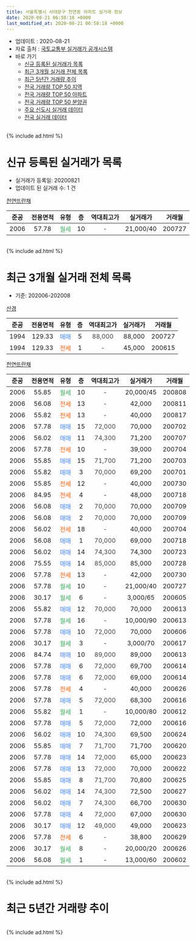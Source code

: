 ```yaml
---
title: 서울특별시 서대문구 천연동 아파트 실거래 정보
date: 2020-08-21 06:58:18 +0900
last_modified_at: 2020-08-21 06:58:18 +0900
---
```


* 업데이트 : 2020-08-21
* 자료 출처 : [국토교통부 실거래가 공개시스템](http://rt.molit.go.kr)
* 바로 가기
    * [신규 등록된 실거래가 목록](#신규-등록된-실거래가-목록)
    * [최근 3개월 실거래 전체 목록](#최근-3개월-실거래-전체-목록)
    * [최근 5년간 거래량 추이](#최근-5년간-거래량-추이)
    * [전국 거래량 TOP 50 지역](https://inasie.github.io/apt-trade-info/최근-3개월-전국에서-가장-거래가-많이-발생한-지역)
    * [전국 거래량 TOP 50 아파트](https://inasie.github.io/apt-trade-info/최근-3개월-전국에서-가장-거래가-많이-발생한-아파트)
    * [전국 거래량 TOP 50 분양권](https://inasie.github.io/apt-trade-info/최근-3개월-전국에서-가장-거래가-많이-발생한-분양권)
    * [주요 신도시 실거래 데이터](https://inasie.github.io/apt-trade-info/주요-신도시)
    * [전국 실거래 데이터](https://inasie.github.io/apt-trade-info/전국)
<br>
{% include ad.html %}
<br>

# 신규 등록된 실거래가 목록
* 실거래가 등록일: 20200821
* 업데이트 된 실거래 수: 1 건


[천연뜨란채](https://search.naver.com/search.naver?query=%EC%84%9C%EC%9A%B8%ED%8A%B9%EB%B3%84%EC%8B%9C+%EC%84%9C%EB%8C%80%EB%AC%B8%EA%B5%AC+%EC%B2%9C%EC%97%B0%EB%8F%99+%EC%B2%9C%EC%97%B0%EB%9C%A8%EB%9E%80%EC%B1%84)

|준공|전용면적|유형|층|역대최고가|실거래가|거래월|
|:---:|:---:|:---:|:---:|:---:|:---:|:---:|
|2006|57.78|<span style="color:#34a853">월세</span>|10|<span style="color:#444444">-</span>|21,000/40|200727|


<br>
{% include ad.html %}
<br>

# 최근 3개월 실거래 전체 목록
* 기준: 202006-202008


[산경](https://search.naver.com/search.naver?query=%EC%84%9C%EC%9A%B8%ED%8A%B9%EB%B3%84%EC%8B%9C+%EC%84%9C%EB%8C%80%EB%AC%B8%EA%B5%AC+%EC%B2%9C%EC%97%B0%EB%8F%99+%EC%82%B0%EA%B2%BD)

|준공|전용면적|유형|층|역대최고가|실거래가|거래월|
|:---:|:---:|:---:|:---:|:---:|:---:|:---:|
|1994|129.33|<span style="color:#4285f3">매매</span>|5|<span style="color:#444444">88,000</span>|88,000|200727|
|1994|129.33|<span style="color:#ff5a00">전세</span>|1|<span style="color:#444444">-</span>|45,000|200615|

[천연뜨란채](https://search.naver.com/search.naver?query=%EC%84%9C%EC%9A%B8%ED%8A%B9%EB%B3%84%EC%8B%9C+%EC%84%9C%EB%8C%80%EB%AC%B8%EA%B5%AC+%EC%B2%9C%EC%97%B0%EB%8F%99+%EC%B2%9C%EC%97%B0%EB%9C%A8%EB%9E%80%EC%B1%84)

|준공|전용면적|유형|층|역대최고가|실거래가|거래월|
|:---:|:---:|:---:|:---:|:---:|:---:|:---:|
|2006|55.85|<span style="color:#34a853">월세</span>|10|<span style="color:#444444">-</span>|20,000/45|200808|
|2006|56.08|<span style="color:#ff5a00">전세</span>|13|<span style="color:#444444">-</span>|42,000|200811|
|2006|55.82|<span style="color:#ff5a00">전세</span>|13|<span style="color:#444444">-</span>|40,000|200817|
|2006|57.78|<span style="color:#4285f3">매매</span>|15|<span style="color:#444444">72,000</span>|70,000|200702|
|2006|56.02|<span style="color:#4285f3">매매</span>|11|<span style="color:#444444">74,300</span>|71,200|200707|
|2006|57.78|<span style="color:#ff5a00">전세</span>|10|<span style="color:#444444">-</span>|39,000|200704|
|2006|55.85|<span style="color:#4285f3">매매</span>|15|<span style="color:#444444">71,700</span>|71,200|200703|
|2006|55.82|<span style="color:#4285f3">매매</span>|3|<span style="color:#444444">70,000</span>|69,200|200701|
|2006|55.85|<span style="color:#ff5a00">전세</span>|12|<span style="color:#444444">-</span>|40,000|200730|
|2006|84.95|<span style="color:#ff5a00">전세</span>|4|<span style="color:#444444">-</span>|48,000|200718|
|2006|56.08|<span style="color:#4285f3">매매</span>|2|<span style="color:#444444">70,000</span>|70,000|200709|
|2006|56.08|<span style="color:#4285f3">매매</span>|2|<span style="color:#444444">70,000</span>|70,000|200709|
|2006|56.02|<span style="color:#ff5a00">전세</span>|18|<span style="color:#444444">-</span>|40,000|200704|
|2006|56.08|<span style="color:#4285f3">매매</span>|1|<span style="color:#444444">70,000</span>|69,000|200718|
|2006|56.02|<span style="color:#4285f3">매매</span>|14|<span style="color:#444444">74,300</span>|74,300|200723|
|2006|75.55|<span style="color:#4285f3">매매</span>|14|<span style="color:#444444">85,000</span>|85,000|200728|
|2006|57.78|<span style="color:#ff5a00">전세</span>|13|<span style="color:#444444">-</span>|42,000|200730|
|2006|57.78|<span style="color:#34a853">월세</span>|10|<span style="color:#444444">-</span>|21,000/40|200727|
|2006|30.17|<span style="color:#34a853">월세</span>|6|<span style="color:#444444">-</span>|3,000/65|200605|
|2006|55.82|<span style="color:#4285f3">매매</span>|12|<span style="color:#444444">70,000</span>|70,000|200613|
|2006|57.78|<span style="color:#34a853">월세</span>|16|<span style="color:#444444">-</span>|10,000/90|200613|
|2006|57.78|<span style="color:#4285f3">매매</span>|10|<span style="color:#444444">72,000</span>|70,000|200606|
|2006|30.17|<span style="color:#34a853">월세</span>|3|<span style="color:#444444">-</span>|3,000/70|200617|
|2006|84.74|<span style="color:#4285f3">매매</span>|10|<span style="color:#444444">89,000</span>|89,000|200613|
|2006|57.78|<span style="color:#4285f3">매매</span>|6|<span style="color:#444444">72,000</span>|69,700|200614|
|2006|57.78|<span style="color:#4285f3">매매</span>|6|<span style="color:#444444">72,000</span>|69,000|200614|
|2006|57.78|<span style="color:#ff5a00">전세</span>|4|<span style="color:#444444">-</span>|40,000|200626|
|2006|57.78|<span style="color:#4285f3">매매</span>|5|<span style="color:#444444">72,000</span>|68,300|200616|
|2006|55.82|<span style="color:#34a853">월세</span>|1|<span style="color:#444444">-</span>|10,000/80|200612|
|2006|57.78|<span style="color:#4285f3">매매</span>|5|<span style="color:#444444">72,000</span>|72,000|200616|
|2006|56.02|<span style="color:#4285f3">매매</span>|10|<span style="color:#444444">74,300</span>|69,500|200624|
|2006|55.85|<span style="color:#4285f3">매매</span>|7|<span style="color:#444444">71,700</span>|71,700|200620|
|2006|57.78|<span style="color:#4285f3">매매</span>|14|<span style="color:#444444">72,000</span>|65,000|200623|
|2006|57.78|<span style="color:#4285f3">매매</span>|13|<span style="color:#444444">72,000</span>|70,000|200622|
|2006|55.85|<span style="color:#4285f3">매매</span>|8|<span style="color:#444444">71,700</span>|70,800|200625|
|2006|56.02|<span style="color:#4285f3">매매</span>|14|<span style="color:#444444">74,300</span>|72,500|200627|
|2006|56.02|<span style="color:#4285f3">매매</span>|7|<span style="color:#444444">74,300</span>|66,700|200630|
|2006|57.78|<span style="color:#4285f3">매매</span>|4|<span style="color:#444444">72,000</span>|67,000|200630|
|2006|30.17|<span style="color:#4285f3">매매</span>|12|<span style="color:#444444">49,000</span>|49,000|200623|
|2006|57.78|<span style="color:#ff5a00">전세</span>|6|<span style="color:#444444">-</span>|38,800|200629|
|2006|30.17|<span style="color:#34a853">월세</span>|8|<span style="color:#444444">-</span>|20,000/20|200626|
|2006|56.08|<span style="color:#34a853">월세</span>|1|<span style="color:#444444">-</span>|13,000/60|200602|


<br>
{% include ad.html %}
<br>

# 최근 5년간 거래량 추이


<div style="width:100%;">
    <canvas id="deal_progress" height="200"></canvas>
</div>

<script>
new Chart(document.getElementById("deal_progress"), {
    type: 'line',
    data: {
        labels: ['201508','201509','201510','201511','201512','201601','201602','201603','201604','201605','201606','201607','201608','201609','201610','201611','201612','201701','201702','201703','201704','201705','201706','201707','201708','201709','201710','201711','201712','201801','201802','201803','201804','201805','201806','201807','201808','201809','201810','201811','201812','201901','201902','201903','201904','201905','201906','201907','201908','201909','201910','201911','201912','202001','202002','202003','202004','202005','202006','202007','202008'],
        datasets: [{
            label: '매매',
            pointRadius: 1,
            data: [7, 9, 8, 2, 2, 5, 5, 7, 6, 2, 10, 2, 5, 7, 12, 8, 7, 2, 5, 3, 1, 9, 6, 10, 8, 4, 11, 11, 9, 6, 10, 5, 6, 1, 7, 2, 3, 10, 2, 3, 0, 0, 1, 2, 1, 2, 3, 4, 6, 6, 18, 20, 8, 13, 10, 2, 1, 0, 16, 10, 0],
            borderColor: "rgba(255, 201, 14, 1)",
            backgroundColor: "rgba(255, 201, 14, 0.5)",
            fill: false,
            lineTension: 0
        },{
            label: '전월세',
            pointRadius: 1,
            data: [6, 10, 8, 7, 13, 10, 11, 3, 14, 10, 14, 7, 10, 8, 8, 5, 10, 17, 8, 10, 7, 10, 4, 16, 8, 11, 6, 5, 8, 11, 10, 14, 11, 9, 10, 8, 9, 10, 12, 8, 10, 13, 12, 9, 5, 7, 7, 8, 10, 6, 9, 16, 14, 17, 10, 9, 9, 6, 9, 6, 3],
            borderColor: "rgba(0, 141, 185, 1)",
            backgroundColor: "rgba(0, 141, 185, 0.5)",
            fill: false,
            lineTension: 0
        }
        ]
    },
    options: {
        responsive: true,
        title: {
            display: false
        },
        tooltips: {
            mode: 'index',
            intersect: false
        },
        hover: {
            mode: 'nearest',
            intersect: true
        },
        scales: {
            xAxes: [{
                display: true,
                scaleLabel: {
                    display: true,
                    labelString: '년/월'
                }
            }],
            yAxes: [{
                display: true,
                ticks: {
                    suggestedMin: 0,
                },
                scaleLabel: {
                    display: true,
                    labelString: '실거래 수'
                }
            }]
        }
    }
});

</script>


<br>
{% include ad.html %}
<br>

